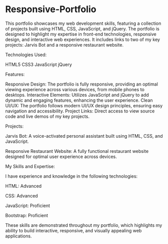 # Responsive-Portfolio
This portfolio showcases my web development skills, featuring a collection of projects built using HTML, CSS, JavaScript, and jQuery. The portfolio is designed to highlight my expertise in front-end technologies, responsive design, and interactive web experiences. It includes links to two of my key projects: Jarvis Bot and a responsive restaurant website.

Technologies Used:

HTML5
CSS3
JavaScript
jQuery

Features:

Responsive Design: The portfolio is fully responsive, providing an optimal viewing experience across various devices, from mobile phones to desktops.
Interactive Elements: Utilizes JavaScript and jQuery to add dynamic and engaging features, enhancing the user experience.
Clean UI/UX: The portfolio follows modern UI/UX design principles, ensuring easy navigation and accessibility.
Project Links: Direct access to view source code and live demos of my key projects.

Projects:

Jarvis Bot: A voice-activated personal assistant built using HTML, CSS, and JavaScript.

Responsive Restaurant Website: A fully functional restaurant website designed for optimal user experience across devices.

My Skills and Expertise:

I have experience and knowledge in the following technologies:

HTML: Advanced

CSS: Advanced

JavaScript: Proficient

Bootstrap: Proficient

These skills are demonstrated throughout my portfolio, which highlights my ability to build interactive, responsive, and visually appealing web applications.
